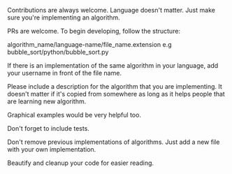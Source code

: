 Contributions are always welcome. Language doesn't matter. Just make sure you're implementing an algorithm.

PRs are welcome. To begin developing, follow the structure:

algorithm_name/language-name/file_name.extension e.g bubble_sort/python/bubble_sort.py

If there is an implementation of the same algorithm in your language, add your username in front of the file name.

Please include a description for the algorithm that you are implementing. It doesn't matter if it's copied from somewhere as long as it helps people that are learning new algorithm.

Graphical examples would be very helpful too.

Don't forget to include tests.

Don't remove previous implementations of algorithms. Just add a new file with your own implementation.

Beautify and cleanup your code for easier reading.
